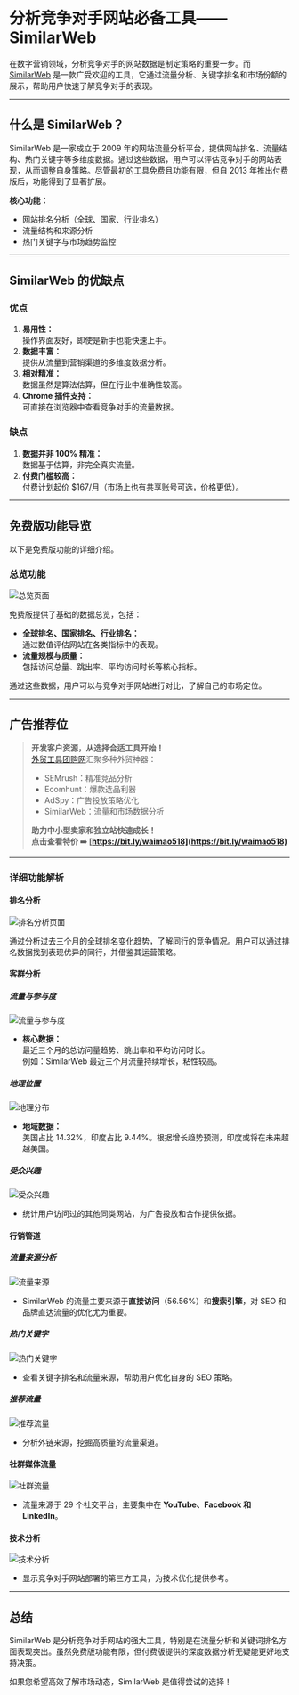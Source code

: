 # 分析竞争对手网站必备工具——SimilarWeb

在数字营销领域，分析竞争对手的网站数据是制定策略的重要一步。而 [SimilarWeb](https://www.haranhuang.com/tag/similarweb) 是一款广受欢迎的工具，它通过流量分析、关键字排名和市场份额的展示，帮助用户快速了解竞争对手的表现。

---

## 什么是 SimilarWeb？

SimilarWeb 是一家成立于 2009 年的网站流量分析平台，提供网站排名、流量结构、热门关键字等多维度数据。通过这些数据，用户可以评估竞争对手的网站表现，从而调整自身策略。尽管最初的工具免费且功能有限，但自 2013 年推出付费版后，功能得到了显著扩展。

**核心功能：**

- 网站排名分析（全球、国家、行业排名）
- 流量结构和来源分析
- 热门关键字与市场趋势监控

---

## SimilarWeb 的优缺点

### 优点

1. **易用性：**  
   操作界面友好，即使是新手也能快速上手。
2. **数据丰富：**  
   提供从流量到营销渠道的多维度数据分析。
3. **相对精准：**  
   数据虽然是算法估算，但在行业中准确性较高。
4. **Chrome 插件支持：**  
   可直接在浏览器中查看竞争对手的流量数据。

### 缺点

1. **数据并非 100% 精准：**  
   数据基于估算，非完全真实流量。
2. **付费门槛较高：**  
   付费计划起价 $167/月（市场上也有共享账号可选，价格更低）。

---

## 免费版功能导览

以下是免费版功能的详细介绍。

### 总览功能

![总览页面](https://www.haranhuang.com/wp-content/uploads/2023/01/202301151357315.png)

免费版提供了基础的数据总览，包括：

- **全球排名、国家排名、行业排名：**  
  通过数值评估网站在各类指标中的表现。
- **流量规模与质量：**  
  包括访问总量、跳出率、平均访问时长等核心指标。

通过这些数据，用户可以与竞争对手网站进行对比，了解自己的市场定位。

---

## 广告推荐位

> **开发客户资源，从选择合适工具开始！**  
> [外贸工具团购网](https://bit.ly/waimao518)汇聚多种外贸神器：  
> - SEMrush：精准竞品分析  
> - Ecomhunt：爆款选品利器  
> - AdSpy：广告投放策略优化  
> - SimilarWeb：流量和市场数据分析  
>  
> **助力中小型卖家和独立站快速成长！**  
> **点击查看特价 ➡️ [https://bit.ly/waimao518](https://bit.ly/waimao518)**

---

### 详细功能解析

#### 排名分析

![排名分析页面](https://www.haranhuang.com/wp-content/uploads/2023/01/2023011513581536.png)

通过分析过去三个月的全球排名变化趋势，了解同行的竞争情况。用户可以通过排名数据找到表现优异的同行，并借鉴其运营策略。

#### 客群分析

##### 流量与参与度

![流量与参与度](https://www.haranhuang.com/wp-content/uploads/2023/01/2023011513592717.png)

- **核心数据：**  
  最近三个月的总访问量趋势、跳出率和平均访问时长。  
  例如：SimilarWeb 最近三个月流量持续增长，粘性较高。

##### 地理位置

![地理分布](https://www.haranhuang.com/wp-content/uploads/2023/01/2023011514000647.png)

- **地域数据：**  
  美国占比 14.32%，印度占比 9.44%。根据增长趋势预测，印度或将在未来超越美国。

##### 受众兴趣

![受众兴趣](https://www.haranhuang.com/wp-content/uploads/2023/01/2023011514014634.png)

- 统计用户访问过的其他同类网站，为广告投放和合作提供依据。

#### 行销管道

##### 流量来源分析

![流量来源](https://www.haranhuang.com/wp-content/uploads/2023/01/202301151402562.png)

- SimilarWeb 的流量主要来源于**直接访问**（56.56%）和**搜索引擎**，对 SEO 和品牌直达流量的优化尤为重要。

##### 热门关键字

![热门关键字](https://www.haranhuang.com/wp-content/uploads/2023/01/2023011514040480.png)

- 查看关键字排名和流量来源，帮助用户优化自身的 SEO 策略。

##### 推荐流量

![推荐流量](https://www.haranhuang.com/wp-content/uploads/2023/01/2023011514044961.png)

- 分析外链来源，挖掘高质量的流量渠道。

#### 社群媒体流量

![社群流量](https://www.haranhuang.com/wp-content/uploads/2023/01/2023011514060854.png)

- 流量来源于 29 个社交平台，主要集中在 **YouTube、Facebook 和 LinkedIn**。

#### 技术分析

![技术分析](https://www.haranhuang.com/wp-content/uploads/2023/01/2023011514072481.png)

- 显示竞争对手网站部署的第三方工具，为技术优化提供参考。

---

## 总结

SimilarWeb 是分析竞争对手网站的强大工具，特别是在流量分析和关键词排名方面表现突出。虽然免费版功能有限，但付费版提供的深度数据分析无疑能更好地支持决策。

如果您希望高效了解市场动态，SimilarWeb 是值得尝试的选择！
